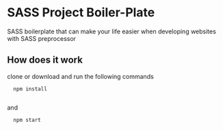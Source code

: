 # SASS Project Boiler-Plate

SASS boilerplate that can make your life easier when developing websites with SASS preprocessor

## How does it work

clone or download and run the following commands

```
  npm install
  
```

and 

```
  npm start
```
